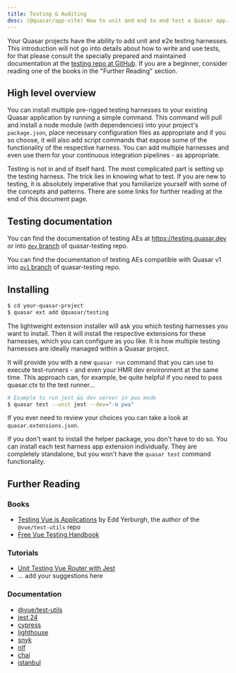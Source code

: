 ```yaml
---
title: Testing & Auditing
desc: (@quasar/app-vite) How to unit and end to end test a Quasar app.
---
```


Your Quasar projects have the ability to add unit and e2e testing harnesses. This introduction will not go into details about how to write and use tests, for that please consult the specially prepared and maintained documentation at the [testing repo at GitHub](https://github.com/quasarframework/quasar-testing/tree/dev). If you are a beginner, consider reading one of the books in the "Further Reading" section.

## High level overview

You can install multiple pre-rigged testing harnesses to your existing Quasar application by running a simple command. This command will pull and install a node module (with dependencies) into your project's `package.json`, place necessary configuration files as appropriate and if you so choose, it will also add script commands that expose some of the functionality of the respective harness. You can add multiple harnesses and even use them for your continuous integration pipelines - as appropriate.

Testing is not in and of itself hard. The most complicated part is setting up the testing harness. The trick lies in knowing what to test. If you are new to testing, it is absolutely imperative that you familiarize yourself with some of the concepts and patterns. There are some links for further reading at the end of this document page.

## Testing documentation

You can find the documentation of testing AEs at https://testing.quasar.dev or into [`dev` branch](https://github.com/quasarframework/quasar-testing/tree/dev) of quasar-testing repo.

You can find the documentation of testing AEs compatible with Quasar v1 into [`qv1` branch](https://github.com/quasarframework/quasar-testing/tree/qv1) of quasar-testing repo.

<q-btn color="brand-primary" label="Testing AEs documentation" icon-right="launch" no-caps href="https://testing.quasar.dev" target="_blank" />

## Installing

```bash
$ cd your-quasar-project
$ quasar ext add @quasar/testing
```

The lightweight extension installer will ask you which testing harnesses you want to install. Then it will install the respective extensions for these harnesses, which you can configure as you like. It is how multiple testing harnesses are ideally managed within a Quasar project.

It will provide you with a new `quasar run` command that you can use to execute test-runners - and even your HMR dev environment at the same time. This approach can, for example, be quite helpful if you need to pass quasar.ctx to the test runner...

```bash
# Example to run jest && dev server in pwa mode
$ quasar test --unit jest --dev="-m pwa"
```

If you ever need to review your choices you can take a look at `quasar.extensions.json`.

If you don't want to install the helper package, you don't have to do so. You can install each test harness app extension individually. They are completely standalone, but you won't have the `quasar test` command functionality.

## Further Reading

### Books
- [Testing Vue.js Applications](https://www.manning.com/books/testing-vue-js-applications) by Edd Yerburgh, the author of the `@vue/test-utils` repo
- [Free Vue Testing Handbook](https://lmiller1990.github.io/vue-testing-handbook/)

### Tutorials
- [Unit Testing Vue Router with Jest](https://medium.com/js-dojo/unit-testing-vue-router-1d091241312)
- ... add your suggestions here

### Documentation
- [@vue/test-utils](https://test-utils.vuejs.org)
- [jest 24](https://facebook.github.io/jest/)
- [cypress](https://docs.cypress.io/guides/core-concepts/introduction-to-cypress.html#Cypress-Is-Simple)
- [lighthouse](https://developers.google.com/web/tools/lighthouse/#cli)
- [snyk](https://snyk.io/test)
- [nlf](https://www.npmjs.com/package/nlf)
- [chai](http://www.chaijs.com/)
- [istanbul](https://istanbul.js.org/)